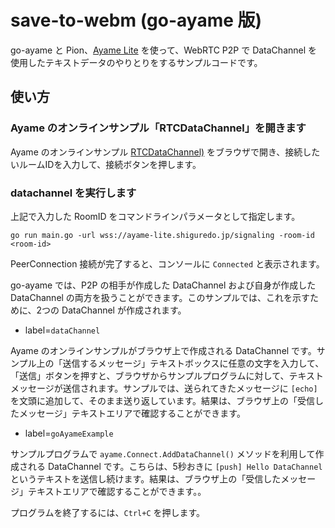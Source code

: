 # save-to-webm (go-ayame 版)

go-ayame と Pion、[Ayame Lite](https://ayame-lite.shiguredo.jp/beta) を使って、WebRTC P2P で DataChannel を使用したテキストデータのやりとりをするサンプルコードです。

## 使い方

### Ayame のオンラインサンプル「RTCDataChannel」を開きます

Ayame のオンラインサンプル [RTCDataChannel)](https://openayame.github.io/ayame-web-sdk-samples/datachannel.html) をブラウザで開き、接続したいルームIDを入力して、接続ボタンを押します。

### datachannel を実行します

上記で入力した RoomID をコマンドラインパラメータとして指定します。

```console
go run main.go -url wss://ayame-lite.shiguredo.jp/signaling -room-id <room-id>
```

PeerConnection 接続が完了すると、コンソールに `Connected` と表示されます。

go-ayame では、P2P の相手が作成した DataChannel および自身が作成した DataChannel の両方を扱うことができます。このサンプルでは、これを示すために、2つの DataChannel が作成されます。

- label=`dataChannel`

Ayame のオンラインサンプルがブラウザ上で作成される DataChannel です。サンプル上の「送信するメッセージ」テキストボックスに任意の文字を入力して、「送信」ボタンを押すと、ブラウザからサンプルプログラムに対して、テキストメッセージが送信されます。サンプルでは、送られてきたメッセージに `[echo]` を文頭に追加して、そのまま送り返しています。結果は、ブラウザ上の「受信したメッセージ」テキストエリアで確認することができます。

- label=`goAyameExample`

サンプルプログラムで `ayame.Connect.AddDataChannel()` メソッドを利用して作成される DataChannel です。こちらは、5秒おきに `[push] Hello DataChannel` というテキストを送信し続けます。結果は、ブラウザ上の「受信したメッセージ」テキストエリアで確認することができます。。

プログラムを終了するには、`Ctrl+C` を押します。
